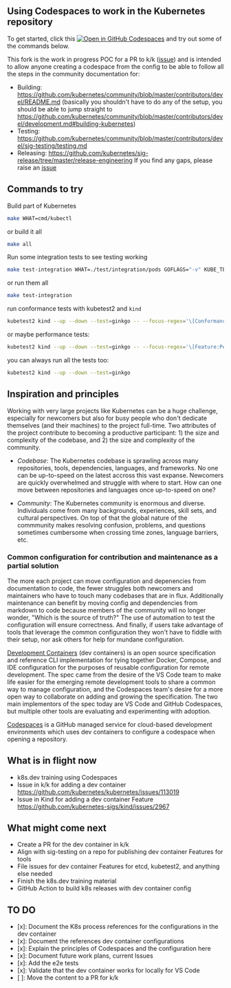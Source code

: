 ## Using Codespaces to work in the Kubernetes repository

To get started, click this [![Open in GitHub Codespaces](https://github.com/codespaces/badge.svg)](https://github.com/codespaces/new?hide_repo_select=true&ref=codespaces-devcontainer&repo=530261170&machine=premiumLinux&location=WestUs2&devcontainer_path=.devcontainer%2Fdevcontainer.json) and try out some of the commands below.

This fork is the work in progress POC for a PR to k/k ([issue](https://github.com/kubernetes/kubernetes/issues/113019)) and is intended to allow anyone creating a codespace from the config to be able to follow all the steps in the community documentation for:
  - Building: https://github.com/kubernetes/community/blob/master/contributors/devel/README.md (basically you shouldn't have to do any of the setup, you should be able to jump straight to https://github.com/kubernetes/community/blob/master/contributors/devel/development.md#building-kubernetes)
  - Testing: https://github.com/kubernetes/community/blob/master/contributors/devel/sig-testing/testing.md
  - Releasing: https://github.com/kubernetes/sig-release/tree/master/release-engineering
If you find any gaps, please raise an [issue](https://github.com/craiglpeters/kubernetes/issues/new/choose)

## Commands to try

Build part of Kubernetes
```bash
make WHAT=cmd/kubectl
```

or build it all
```bash
make all
```

Run some integration tests to see testing working
```bash
make test-integration WHAT=./test/integration/pods GOFLAGS="-v" KUBE_TEST_ARGS="-run ^TestPodUpdateActiveDeadlineSeconds$"
```

or run them all
```bash
make test-integration
```

run conformance tests with kubetest2 and `kind`
```bash
kubetest2 kind --up --down --test=ginkgo -- --focus-regex='\[Conformance\]'
```

or maybe performance tests:
```bash
kubetest2 kind --up --down --test=ginkgo -- --focus-regex='\[Feature:Performance\]'
```

you can always run all the tests too:
```bash
kubetest2 kind --up --down --test=ginkgo
```

## Inspiration and principles

Working with very large projects like Kubernetes can be a huge challenge, especially for newcomers but also for busy people who don't dedicate themselves (and their machines) to the project full-time. Two attributes of the project contribute to becoming a productive participant: 1) the size and complexity of the codebase, and 2) the size and complexity of the community. 

- _Codebase_: The Kubernetes codebase is sprawling across many repositories, tools, dependencies, languages, and frameworks. No one can be up-to-speed on the latest accross this vast expanse. Newcomers are quickly overwhelmed and struggle with where to start. How can one move between repositories and languages once up-to-speed on one?

- _Community_: The Kubernetes community is enormous and diverse. Individuals come from many backgrounds, experiences, skill sets, and cultural perspectives. On top of that the global nature of the commmunity makes resolving confusion, problems, and questions sometimes cumbersome when crossing time zones, language barriers, etc.

### Common configuration for contribution and maintenance as a partial solution

The more each project can move configuration and depenencies from documentation to code, the fewer struggles both newcomers and maintainers who have to touch many codebases that are in flux. Additionally maintenance can benefit by moving config and dependencies from markdown to code because members of the community will no longer wonder, "Which is the source of truth?" The use of automation to test the configuration will ensure correctness. And finally, if users take advantage of tools that leverage the common configuration they won't have to fiddle with their setup, nor ask others for help for mundane configuration.

[Development Containers](https://containers.dev/) (dev containers) is an open source specification and reference CLI implementation for tying together Docker, Compose, and IDE configuration for the purposes of reusable configuration for remote development. The spec came from the desire of the VS Code team to make life easier for the emerging remote development tools to share a common way to manage configuration, and the Codespaces team's desire for a more open way to collaborate on adding and growing the specification. The two main implementors of the spec today are VS Code and GitHub Codespaces, but multiple other tools are evaluating and experimenting with adoption.

[Codespaces](https://github.com/features/codespaces) is a GitHub managed service for cloud-based development environments which uses dev containers to configure a codespace when opening a repository.

## What is in flight now

- k8s.dev training using Codespaces
- Issue in k/k for adding a dev container https://github.com/kubernetes/kubernetes/issues/113019
- Issue in Kind for adding a dev container Feature https://github.com/kubernetes-sigs/kind/issues/2967

## What might come next

- Create a PR for the dev container in k/k
- Align with sig-testing on a repo for publishing dev container Features for tools
- File issues for dev container Features for etcd, kubetest2, and anything else needed
- Finish the k8s.dev training material
- GitHub Action to build k8s releases with dev container config

## TO DO
 
 - [x]: Document the K8s process references for the configurations in the dev container
 - [x]: Document the references dev container configurations
 - [x]: Explain the principles of Codespaces and the configuration here
 - [x]: Document future work plans, current Issues
 - [x]: Add the e2e tests
 - [x]: Validate that the dev container works for locally for VS Code
 - [ ]: Move the content to a PR for k/k